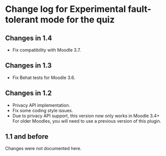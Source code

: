 # Change log for Experimental fault-tolerant mode for the quiz


## Changes in 1.4

* Fix compatibility with Moodle 3.7.


## Changes in 1.3

* Fix Behat tests for Moodle 3.6.


## Changes in 1.2

* Privacy API implementation.
* Fix some coding style issues.
* Due to privacy API support, this version now only works in Moodle 3.4+
  For older Moodles, you will need to use a previous version of this plugin.


## 1.1 and before

Changes were not documented here.

